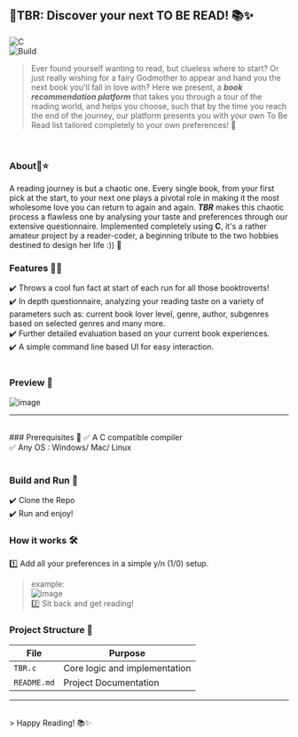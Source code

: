 ## 🚀TBR: Discover your next TO BE READ! 📚✨
![C](https://img.shields.io/badge/c-%2300599C.svg?style=for-the-badge&logo=c&logoColor=white)<br>
![Build](https://img.shields.io/badge/build-passing-brightgreen)<br>

>Ever found yourself wanting to read, but clueless where to start? Or just really wishing for a fairy Godmother to appear and hand you the next book you'll fall in love with? Here we present, a **_book recommendation platform_** that takes you through a tour of the reading world, and helps you choose, such that by the time you reach the end of the journey, our platform presents you with your own To Be Read list tailored completely to your own preferences! 🎉
<br>

### About📝⭐<br>
A reading journey is but a chaotic one. Every single book, from your first pick at the start, to your next one plays a pivotal role in making it the most wholesome love you can return to again and again. **_TBR_** makes this chaotic process a flawless one by analysing your taste and preferences through our extensive questionnaire. Implemented completely using **C**, it's a rather amateur project by a reader-coder, a beginning tribute to the two hobbies destined to design her life :)) 🌻
<br>
### Features 📖✨<br>
✔️ Throws a cool fun fact at start of each run for all those booktroverts!<br>
✔️ In depth questionnaire, analyzing your reading taste on a variety of parameters such as: current book lover level, genre, author, subgenres based on selected genres and many more.<br>
✔️ Further detailed evaluation based on your current book experiences.<br>
✔️ A simple command line based UI for easy interaction.<br>
<br>
### Preview 👀<br>
![image](https://github.com/user-attachments/assets/da32493d-03e9-4c4d-8624-e5e5a6462d11)
<hr>
<br>
### Prerequisites 📌
✅ A C compatible compiler<br>
✅ Any OS : Windows/ Mac/ Linux<br>
<br>

###  Build and Run 🚀
✔️ Clone the Repo<br>
✔️ Run and enjoy!<br>

###  How it works 🛠️
1️⃣ Add all your preferences in a simple y/n (1/0) setup.<br>
>example:<br>
![image](https://github.com/user-attachments/assets/32c50298-fb10-4e8c-84bd-cf8b679c666a)<br>
2️⃣ Sit back and get reading!<br>

### Project Structure 📁

| File              | Purpose                                       |
| ----------------- | ----------------------------------------------|
| `TBR.c   `        | Core logic and implementation                 |
| `README.md`       | Project Documentation                         |
<hr><br>
> Happy Reading! 📚✨

